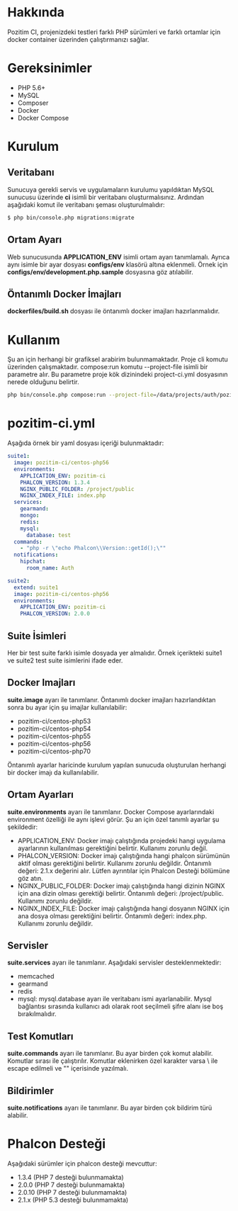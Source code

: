 # Hakkında

Pozitim CI, projenizdeki testleri farklı PHP sürümleri ve farklı ortamlar için docker container üzerinden çalıştırmanızı sağlar.

# Gereksinimler

* PHP 5.6+
* MySQL
* Composer
* Docker
* Docker Compose

# Kurulum

## Veritabanı
Sunucuya gerekli servis ve uygulamaların kurulumu yapıldıktan MySQL sunucusu üzerinde **ci** isimli bir veritabanı oluşturmalısınız. Ardından aşağıdaki komut ile veritabanı şeması oluşturulmalıdır:

```bash
$ php bin/console.php migrations:migrate
```

## Ortam Ayarı
Web sunucusunda **APPLICATION_ENV** isimli ortam ayarı tanımlamalı. Ayrıca aynı isimle bir ayar dosyası **configs/env** klasörü altına eklenmeli. Örnek için **configs/env/development.php.sample** dosyasına göz atılabilir.

## Öntanımlı Docker İmajları
**dockerfiles/build.sh** dosyası ile öntanımlı docker imajları hazırlanmalıdır.

# Kullanım
Şu an için herhangi bir grafiksel arabirim bulunmamaktadır. Proje cli komutu üzerinden çalışmaktadır. compose:run komutu --project-file isimli bir parametre alır. Bu parametre proje kök dizinindeki project-ci.yml dosyasının nerede olduğunu belirtir.

```bash
php bin/console.php compose:run --project-file=/data/projects/auth/pozitim-ci.yml
```

# pozitim-ci.yml

Aşağıda örnek bir yaml dosyası içeriği bulunmaktadır:
```yaml
suite1:
  image: pozitim-ci/centos-php56
  environments:
    APPLICATION_ENV: pozitim-ci
    PHALCON_VERSION: 1.3.4
    NGINX_PUBLIC_FOLDER: /project/public
    NGINX_INDEX_FILE: index.php
  services:
    gearmand:
    mongo:
    redis:
    mysql:
      database: test
  commands:
    - "php -r \"echo Phalcon\\Version::getId();\""
  notifications:
    hipchat:
      room_name: Auth

suite2:
  extend: suite1
  image: pozitim-ci/centos-php56
  environments:
    APPLICATION_ENV: pozitim-ci
    PHALCON_VERSION: 2.0.0
```

## Suite İsimleri
Her bir test suite farklı isimle dosyada yer almalıdır. Örnek içerikteki suite1 ve suite2 test suite isimlerini ifade eder.

## Docker Imajları
**suite.image** ayarı ile tanımlanır. Öntanımlı docker imajları hazırlandıktan sonra bu ayar için şu imajlar kullanılabilir:

* pozitim-ci/centos-php53
* pozitim-ci/centos-php54
* pozitim-ci/centos-php55
* pozitim-ci/centos-php56
* pozitim-ci/centos-php70

Öntanımlı ayarlar haricinde kurulum yapılan sunucuda oluşturulan herhangi bir docker imajı da kullanılabilir.

## Ortam Ayarları
**suite.environments** ayarı ile tanımlanır. Docker Compose ayarlarındaki environment özelliği ile aynı işlevi görür. Şu an için özel tanımlı ayarlar şu şekildedir:

* APPLICATION_ENV: Docker imajı çalıştığında projedeki hangi uygulama ayarlarının kullanılması gerektiğini belirtir. Kullanımı zorunlu değil.
* PHALCON_VERSION: Docker imajı çalıştığında hangi phalcon sürümünün aktif olması gerektiğini belirtir. Kullanımı zorunlu değildir. Öntanımlı değeri: 2.1.x değerini alır. Lütfen ayrıntılar için Phalcon Desteği bölümüne göz atın.
* NGINX_PUBLIC_FOLDER: Docker imajı çalıştığında hangi dizinin NGINX için ana dizin olması gerektiği belirtir. Öntanımlı değeri: /project/public. Kullanımı zorunlu değildir.
* NGINX_INDEX_FILE: Docker imajı çalıştığında hangi dosyanın NGINX için ana dosya olması gerektiğini belirtir. Öntanımlı değeri: index.php. Kullanımı zorunlu değildir.

## Servisler
**suite.services** ayarı ile tanımlanır. Aşağıdaki servisler desteklenmektedir:

* memcached
* gearmand
* redis
* mysql: mysql.database ayarı ile veritabanı ismi ayarlanabilir. Mysql bağlantısı sırasında kullanıcı adı olarak root seçilmeli şifre alanı ise boş bırakılmalıdır.

## Test Komutları
**suite.commands** ayarı ile tanımlanır. Bu ayar birden çok komut alabilir. Komutlar sırası ile çalıştırılır. Komutlar eklenirken özel karakter varsa \ ile escape edilmeli ve "" içerisinde yazılmalı.

## Bildirimler
**suite.notifications** ayarı ile tanımlanır. Bu ayar birden çok bildirim türü alabilir.

# Phalcon Desteği
Aşağıdaki sürümler için phalcon desteği mevcuttur:

* 1.3.4 (PHP 7 desteği bulunmamakta)
* 2.0.0 (PHP 7 desteği bulunmamakta)
* 2.0.10 (PHP 7 desteği bulunmamakta)
* 2.1.x (PHP 5.3 desteği bulunmamakta)